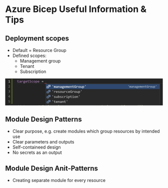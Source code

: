 # Azure Bicep Useful Information & Tips

## Deployment scopes

* Default = Resource Group
* Defined scopes:
    * Management group
    * Tenant
    * Subscription

![image](/Bicep/Images/BicepDeploymentTargetScopes.png)

## Module Design Patterns

* Clear purpose, e.g. create modules which group resources by intended use
* Clear parameters and outputs
* Self-containeed design
* No secrets as an output


## Module Design Anit-Patterns

* Creating separate module for every resource
